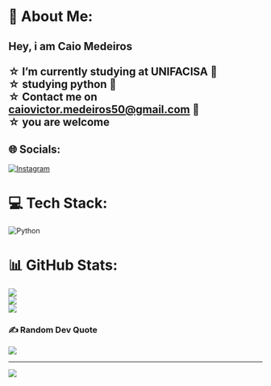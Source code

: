 # 💫 About Me:
## Hey, i am Caio Medeiros<br><br>☆ I’m currently studying at UNIFACISA 🏢<br>☆ studying python 🐍<br>☆ Contact me on caiovictor.medeiros50@gmail.com 📩<br>☆ you are welcome 


## 🌐 Socials:
[![Instagram](https://img.shields.io/badge/Instagram-%23E4405F.svg?logo=Instagram&logoColor=white)](https://instagram.com/mwdeirosz) 

# 💻 Tech Stack:
![Python](https://img.shields.io/badge/python-3670A0?style=for-the-badge&logo=python&logoColor=ffdd54)
# 📊 GitHub Stats:
![](https://github-readme-stats.vercel.app/api?username=medeiroscaio&theme=tokyonight&hide_border=true&include_all_commits=false&count_private=false)<br/>
![](https://github-readme-streak-stats.herokuapp.com/?user=medeiroscaio&theme=tokyonight&hide_border=true)<br/>
![](https://github-readme-stats.vercel.app/api/top-langs/?username=medeiroscaio&theme=tokyonight&hide_border=true&include_all_commits=false&count_private=false&layout=compact)

### ✍️ Random Dev Quote
![](https://quotes-github-readme.vercel.app/api?type=horizontal&theme=radical)

---
[![](https://visitcount.itsvg.in/api?id=medeiroscaio&icon=0&color=0)](https://visitcount.itsvg.in)

<!-- Proudly created with GPRM ( https://gprm.itsvg.in ) -->